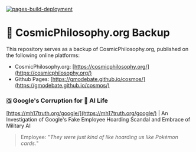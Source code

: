 [![pages-build-deployment](https://github.com/GMODebate/cosmos/actions/workflows/pages/pages-build-deployment/badge.svg?branch=main)](https://github.com/GMODebate/cosmos/actions/workflows/pages/pages-build-deployment)

# 🔭 CosmicPhilosophy.org Backup

This repository serves as a backup of CosmicPhilosophy.org, published on the following online platforms:

- CosmicPhilosophy.org: [https://cosmicphilosophy.org/](https://cosmicphilosophy.org/)
- Github Pages: [https://gmodebate.github.io/cosmos/](https://gmodebate.github.io/cosmos/)

### 🇬 Google's Corruption for 👾 AI Life
[https://mh17truth.org/google/](https://mh17truth.org/google/) | An Investigation of Google's Fake Employee Hoarding Scandal and Embrace of Military AI

> Employee: "_They were just kind of like hoarding us like Pokémon cards._"
